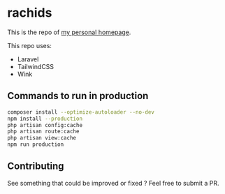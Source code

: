 # rachids

This is the repo of [my personal homepage](https://www.rachids.ca/).

This repo uses:

- Laravel
- TailwindCSS
- Wink

## Commands to run in production

```bash
composer install --optimize-autoloader --no-dev
npm install --production
php artisan config:cache
php artisan route:cache
php artisan view:cache
npm run production
```

## Contributing
See something that could be improved or fixed ? Feel free to submit a PR.
